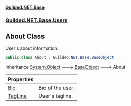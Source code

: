 
#### [Guilded.NET.Base](index 'index')
### [Guilded.NET.Base.Users](index#Guilded_NET_Base_Users 'Guilded.NET.Base.Users')
## About Class
User's about information.  
```csharp
public class About : Guilded.NET.Base.BaseObject
```

Inheritance [System.Object](https://docs.microsoft.com/en-us/dotnet/api/System.Object 'System.Object') &#129106; [BaseObject](BaseObject 'Guilded.NET.Base.BaseObject') &#129106; About  

| Properties | |
| :--- | :--- |
| [Bio](About_Bio 'Guilded.NET.Base.Users.About.Bio') | Bio of the user.<br/> |
| [TagLine](About_TagLine 'Guilded.NET.Base.Users.About.TagLine') | User's tagline.<br/> |
